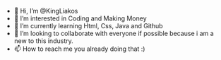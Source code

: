 - 👋 Hi, I’m @KingLiakos
- 👀 I’m interested in Coding and Making Money 
- 🌱 I’m currently learning Html, Css, Java and Github
- 💞️ I’m looking to collaborate with everyone if possible because i am a new to this industry.
- 📫 How to reach me you already doing that :)

<!---
KingLiakos/KingLiakos is a ✨ special ✨ repository because its `README.md` (this file) appears on your GitHub profile.
You can click the Preview link to take a look at your changes.
--->
